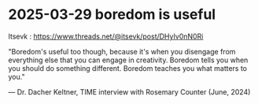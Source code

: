 # 2025-03-29 boredom is useful

Itsevk : <https://www.threads.net/@itsevk/post/DHyIv0nN0Ri>  

"Boredom's useful too though, because it's when you disengage from everything else that you can engage in creativity. Boredom tells you when you should do something different. Boredom teaches you what matters to you."  

— Dr. Dacher Keltner, TIME interview with Rosemary Counter (June, 2024)  

